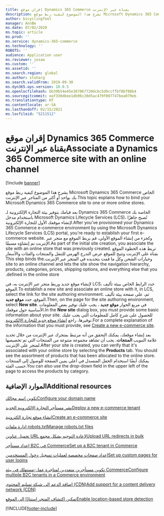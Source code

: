 ```yaml
---
title: إقران موقع Dynamics 365 Commerce بقناة عبر الإنترنت
description: يشرح هذا الموضوع كيفية ربط موقع Microsoft Dynamics 365 Commerce الخاص بك بواحد أو أكثر من المتاجر عبر الإنترنت.
author: bicyclingfool
manager: AnnBe
ms.date: 07/02/2020
ms.topic: article
ms.prod: ''
ms.service: dynamics-365-commerce
ms.technology: ''
ROBOTS: ''
audience: Application user
ms.reviewer: josaw
ms.custom: ''
ms.assetid: ''
ms.search.region: global
ms.author: stuharg
ms.search.validFrom: 2019-09-30
ms.dyn365.ops.version: 10.0.5
ms.openlocfilehash: bb39b54e45e387067720dcbc5d9ccffbf8bf08b4
ms.sourcegitcommit: eaf330dbee1db96c20d5ac479f007747bea079eb
ms.translationtype: HT
ms.contentlocale: ar-SA
ms.lasthandoff: 02/15/2021
ms.locfileid: "5211512"
---
```

# <a name="associate-a-dynamics-365-commerce-site-with-an-online-channel"></a><span data-ttu-id="4e618-103">إقران موقع Dynamics 365 Commerce بقناة عبر الإنترنت</span><span class="sxs-lookup"><span data-stu-id="4e618-103">Associate a Dynamics 365 Commerce site with an online channel</span></span>

[!include [banner](includes/banner.md)]

<span data-ttu-id="4e618-104">يشرح هذا الموضوع كيفية ربط موقع Microsoft Dynamics 365 Commerce الخاص بك بواحد أو أكثر من المتاجر عبر الإنترنت.</span><span class="sxs-lookup"><span data-stu-id="4e618-104">This topic explains how to bind your Microsoft Dynamics 365 Commerce site to one or more online stores.</span></span> 

<span data-ttu-id="4e618-105">بعد قيامك بتوفير بيئة التجارة الإلكترونية لـ Dynamics 365 Commerce الخاصة بك باستخدام مدخل Microsoft Dynamics Lifecycle Services (LCS)، تُصبح جاهزًا لإنشاء موقعك الأول للتجارة الإلكترونية.</span><span class="sxs-lookup"><span data-stu-id="4e618-105">After you've provisioned your Dynamics 365 Commerce e-commerce environment by using the Microsoft Dynamics Lifecycle Services (LCS) portal, you're ready to establish your first e-commerce website.</span></span> <span data-ttu-id="4e618-106">وكجزء من إنشاء الموقع الأولي، قم بربط الموقع مع متجر عبر الإنترنت تم إنشاؤه مسبقًا.</span><span class="sxs-lookup"><span data-stu-id="4e618-106">As part of the initial site creation, you associate the site with an online store that was previously created.</span></span> <span data-ttu-id="4e618-107">تربط هذه الخطوة الموقع بقناة على الإنترنت وتتيح للموقع عرض ‏‫التدرج الهرمي للتنقل والمنتجات والفئات والأسعار وخيارات الشحن وكل ما قمت بتحديده في المتجر عبر الإنترنت.</span><span class="sxs-lookup"><span data-stu-id="4e618-107">This step binds the site to an online channel and lets the site show the navigation hierarchy, products, categories, prices, shipping options, and everything else that you defined in the online store.</span></span>

<span data-ttu-id="4e618-108">لإنشاء موقع جديد وربط متجر عبر الإنترنت به، في LCS، حدد الرابط الخاص ببيئة تأليف الموقع.</span><span class="sxs-lookup"><span data-stu-id="4e618-108">To establish a new site and associate an online store with it, in LCS, select the link for the site authoring environment.</span></span> <span data-ttu-id="4e618-109">ثم، على صفحة بيئة تأليف الموقع، حدد **موقع جديد**.</span><span class="sxs-lookup"><span data-stu-id="4e618-109">Then, on the page for the site authoring environment, select **New site**.</span></span> <span data-ttu-id="4e618-110">في مربع الحوار **موقع جديد** ، يجب عليك توفير بعض المعلومات الأساسية حول موقعك.</span><span class="sxs-lookup"><span data-stu-id="4e618-110">In the **New site** dialog box, you must provide some basic information about your site.</span></span> <span data-ttu-id="4e618-111">للحصول على شرح كامل للمعلومات التي يجب عليك توفيرها، راجع [إنشاء موقع جديد للتجارة الإلكترونية](create-ecommerce-site.md).</span><span class="sxs-lookup"><span data-stu-id="4e618-111">For a complete explanation of the information that you must provide, see [Create a new e-commerce site](create-ecommerce-site.md).</span></span>

<span data-ttu-id="4e618-112">بعد إنشاء موقعك، يمكنك التحقق من أنه مرتبط بمتجرك عبر الإنترنت من خلال تحديد علامة التبويب **المنتجات**. يجب أن تشاهد مجموعة متنوعة من المنتجات التي تم تخصيصها لمتجر على الإنترنت.</span><span class="sxs-lookup"><span data-stu-id="4e618-112">After your site is created, you can verify that it's associated with your online store by selecting the **Products** tab. You should see the assortment of products that has been allocated to the online store.</span></span> <span data-ttu-id="4e618-113">يمكنك أيضًا استخدام الحقل المنسدل في أعلى يمين الصفحة للوصول إلى المنتجات حسب الفئة.</span><span class="sxs-lookup"><span data-stu-id="4e618-113">You can also use the drop-down field in the upper left of the page to access the products by category.</span></span>

## <a name="additional-resources"></a><span data-ttu-id="4e618-114">الموارد الإضافية</span><span class="sxs-lookup"><span data-stu-id="4e618-114">Additional resources</span></span>

[<span data-ttu-id="4e618-115">تكوين اسم مجالك</span><span class="sxs-lookup"><span data-stu-id="4e618-115">Configure your domain name</span></span>](configure-your-domain-name.md)

[<span data-ttu-id="4e618-116">نشر مستأجر التجارة الإلكترونية الجديد</span><span class="sxs-lookup"><span data-stu-id="4e618-116">Deploy a new e-commerce tenant</span></span>](deploy-ecommerce-site.md)

[<span data-ttu-id="4e618-117">إنشاء موقع تجارة إلكترونية</span><span class="sxs-lookup"><span data-stu-id="4e618-117">Create an e-commerce site</span></span>](create-ecommerce-site.md)

[<span data-ttu-id="4e618-118">إدارة ملفات robots.txt</span><span class="sxs-lookup"><span data-stu-id="4e618-118">Manage robots.txt files</span></span>](manage-robots-txt-files.md)

[<span data-ttu-id="4e618-119">تحميل عناوين URL لإعادة التوجيه‬ بشكل مجمع</span><span class="sxs-lookup"><span data-stu-id="4e618-119">Upload URL redirects in bulk</span></span>](upload-bulk-redirects.md)

[<span data-ttu-id="4e618-120">إعداد مستأجر B2C في Commerce</span><span class="sxs-lookup"><span data-stu-id="4e618-120">Set up a B2C tenant in Commerce</span></span>](set-up-B2C-tenant.md)

[<span data-ttu-id="4e618-121">إعداد صفحات مخصصة لعمليات تسجيل دخول المستخدمين</span><span class="sxs-lookup"><span data-stu-id="4e618-121">Set up custom pages for user logins</span></span>](custom-pages-user-logins.md)

[<span data-ttu-id="4e618-122">تكوين مستأجرين متعددين لمتاجرة عمل-مستهلك في بيئة Commerce</span><span class="sxs-lookup"><span data-stu-id="4e618-122">Configure multiple B2C tenants in a Commerce environment</span></span>](configure-multi-B2C-tenants.md)

[<span data-ttu-id="4e618-123">إضافة الدعم إلى شبكة تسليم المحتوى (CDN)</span><span class="sxs-lookup"><span data-stu-id="4e618-123">Add support for a content delivery network (CDN)</span></span>](add-cdn-support.md)

[<span data-ttu-id="4e618-124">تمكين اكتشاف المتجر استنادًا إلى الموقع</span><span class="sxs-lookup"><span data-stu-id="4e618-124">Enable location-based store detection</span></span>](enable-store-detection.md)


[!INCLUDE[footer-include](../includes/footer-banner.md)]